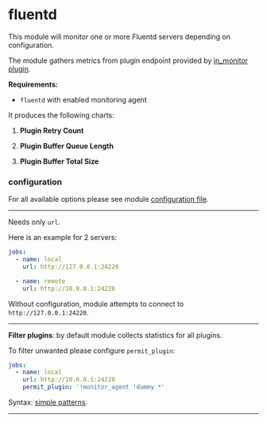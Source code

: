 # fluentd

This module will monitor one or more Fluentd servers depending on configuration.

The module gathers metrics from plugin endpoint provided by [in_monitor plugin](https://docs.fluentd.org/v1.0/articles/monitoring-rest-api).

**Requirements:**
 * `fluentd` with enabled monitoring agent

It produces the following charts:

1. **Plugin Retry Count**

2. **Plugin Buffer Queue Length**

3. **Plugin Buffer Total Size**

### configuration

For all available options please see module [configuration file](https://github.com/netdata/go.d.plugin/blob/master/config/go.d/fluentd.conf).
___

Needs only `url`.

Here is an example for 2 servers:

```yaml
jobs:
  - name: local
    url: http://127.0.0.1:24220

  - name: remote
    url: http://10.0.0.1:24220
```

Without configuration, module attempts to connect to `http://127.0.0.1:24220`.
___

**Filter plugins**: by default module collects statistics for all plugins.

To filter unwanted please configure `permit_plugin`:

```yaml
jobs:
  - name: local
    url: http://10.0.0.1:24220
    permit_plugin: '!monitor_agent !dummy *'
```

Syntax: [simple patterns](https://docs.netdata.cloud/libnetdata/simple_pattern/).

---
